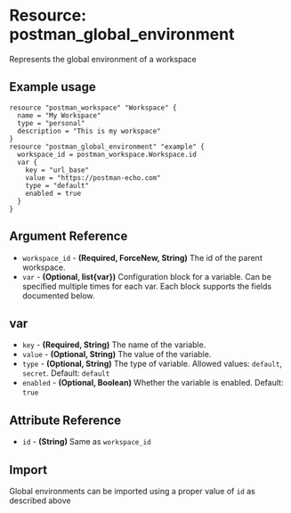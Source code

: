 # Resource: postman_global_environment
Represents the global environment of a workspace
## Example usage
```hcl
resource "postman_workspace" "Workspace" {
  name = "My Workspace"
  type = "personal"
  description = "This is my workspace"
}
resource "postman_global_environment" "example" {
  workspace_id = postman_workspace.Workspace.id
  var {
    key = "url_base"
    value = "https://postman-echo.com"
    type = "default"
    enabled = true
  }
}
```
## Argument Reference
* `workspace_id` - **(Required, ForceNew, String)** The id of the parent workspace.
* `var` - **(Optional, list{var})** Configuration block for a variable.  Can be specified multiple times for each var.  Each block supports the fields documented below.
## var
* `key` - **(Required, String)** The name of the variable.
* `value` - **(Optional, String)** The value of the variable.
* `type` - **(Optional, String)** The type of variable. Allowed values: `default`, `secret`. Default: `default`
* `enabled` - **(Optional, Boolean)** Whether the variable is enabled. Default: `true`
## Attribute Reference
* `id` - **(String)** Same as `workspace_id`
## Import
Global environments can be imported using a proper value of `id` as described above
